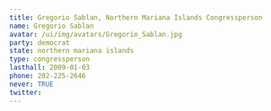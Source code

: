 ```yaml
---
title: Gregorio Sablan, Northern Mariana Islands Congressperson
name: Gregorio Sablan
avatar: /ui/img/avatars/Gregorio_Sablan.jpg
party: democrat
state: northern mariana islands
type: congressperson
lasthall: 2009-01-03
phone: 202-225-2646
never: TRUE
twitter: 
---
```

